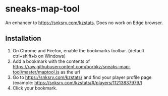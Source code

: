 # sneaks-map-tool
An enhancer to https://snksrv.com/kzstats. Does no work on Edge browser.

## Installation
1. On Chrome and Firefox, enable the bookmarks toolbar. (default ctrl+shift+b on Windows)
2. Add a bookmark with the contents of https://raw.githubusercontent.com/borbkz/sneaks-map-tool/master/maptool.js as the url
3. Go to https://snksrv.com/kzstats/ and find your player profile page (example: https://snksrv.com/kzstats/#/players/11213837979/)
4.  Click your bookmark.
